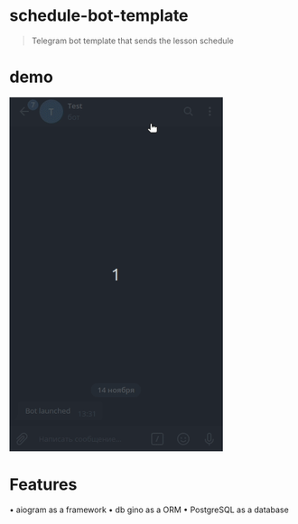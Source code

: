 # schedule-bot-template
> Telegram bot template that sends the lesson schedule

# demo 
![demo](https://github.com/Intercrus/schedule-bot-template/blob/master/demo-template.gif)

# Features

• aiogram as a framework
• db gino as a ORM
• PostgreSQL as a database




